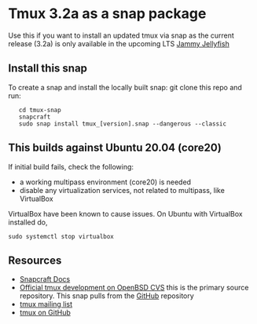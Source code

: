 # Tmux 3.2a as a snap package

Use this if you want to install an updated tmux via snap as the current release (3.2a) is only available in the 
upcoming LTS [Jammy Jellyfish](https://packages.ubuntu.com/search?keywords=tmux&searchon=names&suite=jammy&section=all)

## Install this snap

To create a snap and install the locally built snap: git clone this repo and run:

```shell
   cd tmux-snap
   snapcraft
   sudo snap install tmux_[version].snap --dangerous --classic
```

## This builds against Ubuntu 20.04 (core20)

If initial build fails, check the following:

- a working multipass environment (core20) is needed
- disable any virtualization services, not related to multipass, like VirtualBox

VirtualBox have been known to cause issues. 
On Ubuntu with VirtualBox installed do,

```shell
sudo systemctl stop virtualbox
```

## Resources
* [Snapcraft Docs](https://snapcraft.io/docs)  
* [Official tmux development on OpenBSD CVS](https://cvsweb.openbsd.org/cgi-bin/cvsweb/src/usr.bin/tmux/) this is the primary source repository. This snap pulls
  from the [GitHub](https://github.com/tmux/tmux/releases) repository  
* [tmux mailing list](tmux-users@googlegroups.com)  
* [tmux on GitHub](https://github.com/tmux/tmux/wiki)